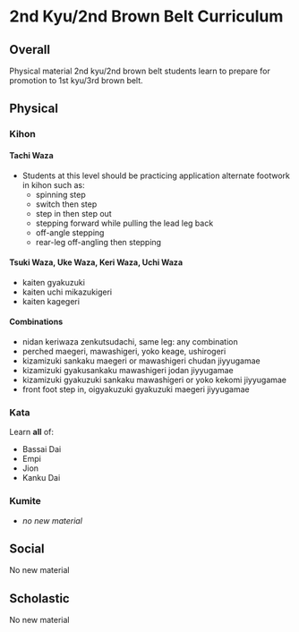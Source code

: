 # 2nd Kyu/2nd Brown Belt Curriculum

## Overall

Physical material 2nd kyu/2nd brown belt students learn to prepare for promotion to 1st kyu/3rd brown belt.

## Physical

### Kihon

#### Tachi Waza

* Students at this level should be practicing application alternate footwork in kihon such as:
  * spinning step
  * switch then step
  * step in then step out
  * stepping forward while pulling the lead leg back
  * off-angle stepping
  * rear-leg off-angling then stepping

#### Tsuki Waza, Uke Waza, Keri Waza, Uchi Waza

* kaiten gyakuzuki
* kaiten uchi mikazukigeri
* kaiten kagegeri

#### Combinations

* nidan keriwaza zenkutsudachi, same leg: any combination
* perched maegeri, mawashigeri, yoko keage, ushirogeri
* kizamizuki sankaku maegeri or mawashigeri chudan jiyyugamae
* kizamizuki gyakusankaku mawashigeri jodan jiyyugamae
* kizamizuki gyakuzuki sankaku mawashigeri or yoko kekomi jiyyugamae
* front foot step in, oigyakuzuki gyakuzuki maegeri jiyyugamae

### Kata

Learn **all** of:

* Bassai Dai
* Empi
* Jion
* Kanku Dai

### Kumite

* *no new material*

## Social

No new material

## Scholastic

No new material
